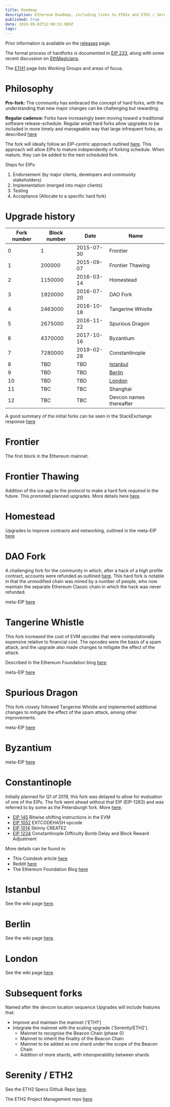 ```yaml
---
title: Roadmap
description: Ethereum Roadmap, including links to ETH1x and ETH2 / Serenity
published: true
date: 2019-09-02T12:08:53.989Z
tags: 
---
```


Prior information is available on the [releases](/releases) page.

The formal process of hardforks is documented in [EIP 233](https://eips.ethereum.org/EIPS/eip-233), along with some recent discussion on [EthMagicians](https://ethereum-magicians.org/t/eep-5-ethereum-hardfork-process-request-for-collaboration/2305).

The [ETH1](/eth1) page lists Working Groups and areas of focus.


# Philosophy

**Pro-fork:** The community has embraced the concept of hard forks, with the understanding that new major changes can be challenging but rewarding.

**Regular cadence:** Forks have increasingly been moving toward a traditional software release-schedule. Regular small hard forks allow upgrades to be included in more timely and manageable way that large infrequent forks, as described [here](https://ethereum-magicians.org/t/more-frequent-smaller-hardforks-vs-less-frequent-larger-ones/2929/28) 

The fork will ideally follow an *EIP-centric* approach outlined [here](https://notes.ethereum.org/@holiman/S1ELAYY7S?type=view). This approach will allow EIPs to mature independently of forking schedule. When mature, they can be added to the next scheduled fork.

Steps for EIPs:
1. Endorsement (by major clients, developers and community stakeholders)
2. Implementation (merged into major clients)
3. Testing
4. Acceptance (Allocate to a specific hard fork)

# Upgrade history

| Fork number | Block number | Date | Name |
|---|---|---|---|
|0|1|2015-07-30|Frontier|
|1|200000|2015-09-07|Frontier Thawing|
|2|1150000|2016-03-14|Homestead|
|3|1920000|2016-07-20|DAO Fork|
|4|2463000|2016-10-18|Tangerine Whistle|
|5|2675000|2016-11-22|Spurious Dragon|
|6|4370000|2017-10-16|Byzantium|
|7|7280000|2019-02-28|Constantinople|
|8|TBD|TBD|[Istanbul](/roadmap/istanbul)|
|9|TBD|TBD|[Berlin](/roadmap/berlin)|
|10|TBD|TBD|[London](/roadmap/london)|
|11|TBC|TBC|Shanghai|
|12|TBC|TBC|Devcon names thereafter|

A good summary of the initial forks can be seen in the StackExchange response [here](https://ethereum.stackexchange.com/questions/13014/please-provide-a-summary-of-the-ethereum-hard-forks/13015#13015)

# Frontier

The first block in the Ethereum mainnet.

# Frontier Thawing

Addition of the ice-age to the protocol to make a hard fork *required* in the future. This promoted planned upgrades. More details here [here](https://blog.ethereum.org/2015/08/04/ethereum-protocol-update-1/).

# Homestead

Upgrades to improve contracts and networking, outlined in the meta-EIP [here](https://eips.ethereum.org/EIPS/eip-606)

# DAO Fork

A challenging fork for the community in which, after a hack of a high profile contract, accounts were refunded as outlined [here](https://ethereum.stackexchange.com/questions/7832/give-a-summary-of-the-fork-state-changes-in-block-1920000). This hard fork is notable in that the unmodified chain was mined by a number of people, who now maintain the separate Ethereum Classic chain in which the hack was never refunded.

meta-EIP [here](https://eips.ethereum.org/EIPS/eip-779)

# Tangerine Whistle 

This fork increased the cost of EVM opcodes that were computationally expensive relative to financial cost. The opcodes were the basis of a spam attack, and the upgrade also made changes to mitigate the effect of the attack.

Described in the Ethereum Foundation blog [here](https://blog.ethereum.org/2016/10/18/faq-upcoming-ethereum-hard-fork/)

meta-EIP [here](https://eips.ethereum.org/EIPS/eip-608)

# Spurious Dragon

This fork closely followed Tangerine Whistle and implemented additional changes to mitigate the effect of the spam attack, among other improvements.

meta-EIP [here](https://eips.ethereum.org/EIPS/eip-607)

# Byzantium
meta-EIP [here](https://eips.ethereum.org/EIPS/eip-609)

# Constantinople
Initially planned for Q1 of 2019, this fork was delayed to allow for evaluation of one of the EIPs. The fork went ahead without that EIP (EIP-1283) and was referred to by some as the Petersburgh fork. More [here](/roadmap/petersburg).

* [EIP 145](https://eips.ethereum.org/EIPS/eip-145) Bitwise shifting instructions in the EVM
* [EIP 1052](https://eips.ethereum.org/EIPS/eip-1052) EXTCODEHASH opcode
* [EIP 1014](https://eips.ethereum.org/EIPS/eip-1014) Skinny CREATE2
* [EIP 1234](https://eips.ethereum.org/EIPS/eip-1234) Constantinople Difficulty Bomb Delay and Block Reward Adjustment

More details can be found in:
- This Coindesk article [here](https://www.coindesk.com/constantinople-ahead-what-you-need-to-know-about-ethereums-big-upgrade)
- Reddit [here](https://www.reddit.com/r/ethereum/comments/abv70c/heres_a_summary_of_the_constantinople_update/)
- The Ethereum Foundation Blog [here](https://blog.ethereum.org/2019/01/11/ethereum-constantinople-upgrade-announcement/)

# Istanbul

See the wiki page [here](/roadmap/istanbul).

# Berlin

See the wiki page [here](/roadmap/berlin).

# London

See the wiki page [here](/roadmap/london).

# Subsequent forks

Named after the devcon location sequence
Upgrades will include features that:
- Improve and maintain the mainnet ('ETH1')
- Integrate the mainnet with the scaling upgrade ('Serenity/ETH2'). 
	- Mainnet to recognise the Beacon Chain (phase 0)
  - Mainnet to inherit the finality of the Beacon Chain
  - Mainnet to be added as one shard under the scope of the Beacon Chain
  - Addition of more shards, with interoperability between shards

# Serenity / ETH2
See the ETH2 Specs Github Repo [here](https://github.com/ethereum/eth2.0-specs).

The ETH2 Project Management repo [here](https://github.com/ethereum/eth2.0-pm).